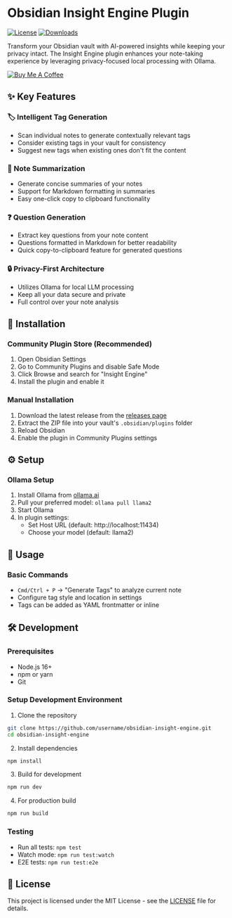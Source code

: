 # Obsidian Insight Engine Plugin

[![License](https://img.shields.io/github/license/username/obsidian-insight-engine)](LICENSE)
[![Downloads](https://img.shields.io/github/downloads/username/obsidian-insight-engine/total)](https://github.com/username/obsidian-insight-engine/releases)

Transform your Obsidian vault with AI-powered insights while keeping your privacy intact. The Insight Engine plugin enhances your note-taking experience by leveraging privacy-focused local processing with Ollama.

[![Buy Me A Coffee](https://img.shields.io/badge/Buy%20Me%20A%20Coffee-orange?style=for-the-badge&logo=buy-me-a-coffee&logoColor=white)](https://www.buymeacoffee.com/vodaza36)
## ✨ Key Features

### 🏷️ Intelligent Tag Generation
- Scan individual notes to generate contextually relevant tags
- Consider existing tags in your vault for consistency
- Suggest new tags when existing ones don't fit the content

### 📝 Note Summarization
- Generate concise summaries of your notes
- Support for Markdown formatting in summaries
- Easy one-click copy to clipboard functionality

### ❓ Question Generation
- Extract key questions from your note content
- Questions formatted in Markdown for better readability
- Quick copy-to-clipboard feature for generated questions

### 🔒 Privacy-First Architecture
- Utilizes Ollama for local LLM processing
- Keep all your data secure and private
- Full control over your note analysis

## 🚀 Installation

### Community Plugin Store (Recommended)
1. Open Obsidian Settings
2. Go to Community Plugins and disable Safe Mode
3. Click Browse and search for "Insight Engine"
4. Install the plugin and enable it

### Manual Installation
1. Download the latest release from the [releases page](https://github.com/username/obsidian-insight-engine/releases)
2. Extract the ZIP file into your vault's `.obsidian/plugins` folder
3. Reload Obsidian
4. Enable the plugin in Community Plugins settings

## ⚙️ Setup

### Ollama Setup
1. Install Ollama from [ollama.ai](https://ollama.ai)
2. Pull your preferred model: `ollama pull llama2`
3. Start Ollama
4. In plugin settings:
   - Set Host URL (default: http://localhost:11434)
   - Choose your model (default: llama2)

## 📖 Usage

### Basic Commands
- `Cmd/Ctrl + P` → "Generate Tags" to analyze current note
- Configure tag style and location in settings
- Tags can be added as YAML frontmatter or inline

## 🛠️ Development

### Prerequisites
- Node.js 16+
- npm or yarn
- Git

### Setup Development Environment
1. Clone the repository
```bash
git clone https://github.com/username/obsidian-insight-engine.git
cd obsidian-insight-engine
```

2. Install dependencies
```bash
npm install
```

3. Build for development
```bash
npm run dev
```

4. For production build
```bash
npm run build
```

### Testing
- Run all tests: `npm test`
- Watch mode: `npm run test:watch`
- E2E tests: `npm run test:e2e`

## 📄 License
This project is licensed under the MIT License - see the [LICENSE](LICENSE) file for details.

